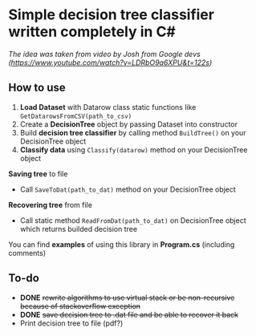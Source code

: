 # Simple decision tree classifier written completely in C#

*The idea was taken from video by Josh from Google devs (https://www.youtube.com/watch?v=LDRbO9a6XPU&t=122s)*

## How to use

1. **Load Dataset** with Datarow class static functions like `GetDatarowsFromCSV(path_to_csv)`
2. Create a **DecisionTree** object by passing Dataset into constructor
3. Build **decision tree classifier** by calling method `BuildTree()` on your DecisionTree object
4. **Classify data** using `Classify(datarow)` method on your DecisionTree object

**Saving tree** to file
* Call `SaveToDat(path_to_dat)` method on your DecisionTree object

**Recovering tree** from file
* Call static method `ReadFromDat(path_to_dat)` on DecisionTree object which returns builded decision tree 

You can find **examples** of using this library in **Program.cs** (including comments)

## To-do
* **DONE** ~~rewrite algorithms to use virtual stack or be non-recursive because of stackoverflow exception~~ 
* **DONE** ~~save decision tree to .dat file and be able to recover it back~~
* Print decision tree to file (pdf?)

